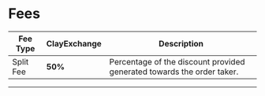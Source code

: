 # Fees


| Fee Type                 | ClayExchange | Description                                                            |
|--------------------------|--------------|------------------------------------------------------------------------|
| Split Fee                | **50%**      | Percentage of the discount provided generated towards the order taker. |
---
